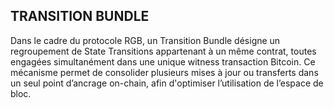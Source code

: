## TRANSITION BUNDLE

Dans le cadre du protocole RGB, un Transition Bundle désigne un regroupement de State Transitions appartenant à un même contrat, toutes engagées simultanément dans une unique witness transaction Bitcoin. Ce mécanisme permet de consolider plusieurs mises à jour ou transferts dans un seul point d’ancrage on-chain, afin d'optimiser l’utilisation de l’espace de bloc.


